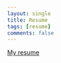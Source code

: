 ```yaml
---
layout: single
title: Resume
tags: [resume]
comments: false
---
```

[My resume](/files/EmilyRobinson_Resume.pdf)
